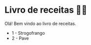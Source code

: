 # Livro de receitas :man_cook:

Olá! Bem vindo ao livro de receitas.

- 1 - Strogofrango
- 2 - Pave






